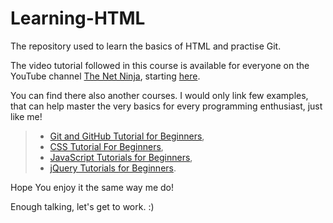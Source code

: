 # Learning-HTML
The repository used to learn the basics of HTML and practise Git.

The video tutorial followed in this course is available for everyone on the YouTube channel [The Net Ninja](https://www.youtube.com/channel/UCW5YeuERMmlnqo4oq8vwUpg "Just click"), starting [here](https://www.youtube.com/watch?v=Y1BlT4_c_SU&list=PL4cUxeGkcC9ibZ2TSBaGGNrgh4ZgYE6Cc "01 - HTML Introduction").

You can find there also another courses. I would only link few examples, that can help master the very basics for every programming enthusiast, just like me!


>- [Git and GitHub Tutorial for Beginners](https://www.youtube.com/playlist?list=PL4cUxeGkcC9goXbgTDQ0n_4TBzOO0ocPR),
>- [CSS Tutorial For Beginners](https://www.youtube.com/playlist?list=PL4cUxeGkcC9gQeDH6xYhmO-db2mhoTSrT),
>- [JavaScript Tutorials for Beginners](https://www.youtube.com/playlist?list=PL4cUxeGkcC9i9Ae2D9Ee1RvylH38dKuET),
>- [jQuery Tutorials for Beginners](https://www.youtube.com/playlist?list=PL4cUxeGkcC9hNUJ0j6ccnOAcJIPoTRpO4).

Hope You enjoy it the same way me do!

Enough talking, let's get to work. :)
